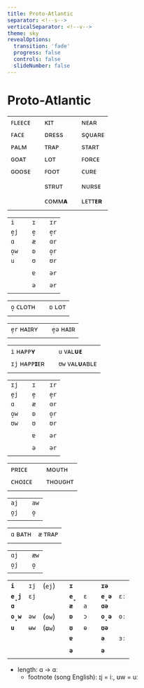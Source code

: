 ```yaml
---
title: Proto-Atlantic
separator: <!--s-->
verticalSeparator: <!--v-->
theme: sky
revealOptions:
  transition: 'fade'
  progress: false
  controls: false
  slideNumber: false
---
```


<!-- cd ~/Git/speranto/ghermanaj; reveal-md en-pra-atlantika.md -w -->
<!-- ᴀʙᴄᴅᴇꜰɢʜɪᴊᴋʟᴍɴᴏᴘǫʀsᴛᴜᴠᴡxʏᴢ -->
<!-- ᵿ ‿ ː -->

# Proto-Atlantic

<!--v-->

| | | | | |
|-|-|-|-|-|
| ꜰʟᴇᴇᴄᴇ | | ᴋɪᴛ | | ɴᴇᴀʀ |
| ꜰᴀᴄᴇ | | ᴅʀᴇss | | sǫᴜᴀʀᴇ |
| ᴘᴀʟᴍ | | ᴛʀᴀᴘ | | sᴛᴀʀᴛ |
| ɢᴏᴀᴛ | | ʟᴏᴛ | | ꜰᴏʀᴄᴇ |
| ɢᴏᴏsᴇ | | ꜰᴏᴏᴛ | | ᴄᴜʀᴇ |
| | | | | |
| | | sᴛʀᴜᴛ | | ɴᴜʀsᴇ |
| | | | | |
| | | ᴄᴏᴍᴍ**ᴀ** | | ʟᴇᴛᴛ**ᴇʀ** |
| | | | | |

<!--v-->

| | | | | |
|-|-|-|-|-|
| `i`  | | `ɪ` | | `ɪr` |
| `e̞j` | | `e̞` | | `e̞r` |
| `ɑ`  | | `æ` | | `ɑr` |
| `o̞w` | | `ɒ` | | `o̞r` |
| `u`  | | `ʊ` | | `ʊr` |
| | | | | |
| | | `ɐ` | | `ər` |
| | | | | |
| | | `ə` | | `ər` |
| | | | | |

<!--v-->

| | | |
|-|-|-|
| `o̞` ᴄʟᴏᴛʜ | | `ɒ` ʟᴏᴛ |
| | | |

<!--v-->

| | | |
|-|-|-|
| `e̞r` ʜᴀɪʀʏ | | `e̞ə` ʜᴀɪʀ |
| | | |

<!--v-->

| | | |
|-|-|-|
| `i` ʜᴀᴘᴘ**ʏ** | | `u` ᴠᴀʟ**ᴜᴇ** |
| `ɪj` ʜᴀᴘᴘ**ɪ**ᴇʀ | | `ʊw` ᴠᴀʟ**ᴜ**ᴀʙʟᴇ |
| | | |

<!--v-->

| | | | | |
|-|-|-|-|-|
| `ɪj` | | `ɪ` | | `ɪr` |
| `e̞j` | | `e̞` | | `e̞r` |
| `ɑ`  | | `æ` | | `ɑr` |
| `o̞w` | | `ɒ` | | `o̞r` |
| `ʊw` | | `ʊ` | | `ʊr` |
| | | | | |
| | | `ɐ` | | `ər` |
| | | | | |
| | | `ə` | | `ər` |
| | | | | |

<!--v-->

| | | |
|-|-|-|
| ᴘʀɪᴄᴇ | | ᴍᴏᴜᴛʜ |
| ᴄʜᴏɪᴄᴇ | | ᴛʜᴏᴜɢʜᴛ |
| | | |

<!--v-->

| | | |
|-|-|-|
| `aj` | | `aw` |
| `o̞j` | | `o̞` |
| | | |

<!--v-->

| | |
|-|-|
| `ɑ` ʙᴀᴛʜ | `æ` ᴛʀᴀᴘ |
| | |

<!--v-->

| | | |
|-|-|-|
| `ɑj` | | `æw` |
| `o̞j` | | `o̞` |
| | | |

<!--v-->

<!-- TODO add column/step -->
<!-- TODO fett -->
<!-- introduce lengthening/smoothing only as a footnote -->

| | | | | | | | | |
|-|-|-|-|-|-|-|-|-|
| __`i`__   | `ɪj` | (`ej`)       | | __`ɪ`__ |     | | __`ɪə`__ | |
| __`e̞j`__  | `ɛj` | ` `          | | __`e̞`__ | `ɛ` | | __`e̞ə`__ | `ɛː` |
| __`ɑ`__   | ` `  | ` `          | | __`æ`__ | `a` | | __`ɑə`__ | |
| __`o̞w`__  | `əw` | (`ow`)       | | __`ɒ`__ | `ɔ` | | __`o̞ə`__ | `oː` |
| __`u`__   | `ʉw` | (~~`ʊ`~~`w`) | | __`ʊ`__ | `ɵ` | | __`ʊə`__ | |
| ` `       | ` `  | ` `          | | __`ɐ`__ |     | | __`ə`__  | `ɜː` |
| | | | | | | | | |
| | | | | __`ə`__ | | | __`ə`__ | |
| | | | | | | | | |

<!--v-->

* length: ɑ → ɑː
  * footnote (song English): ɪj = iː, ʊw = uː

